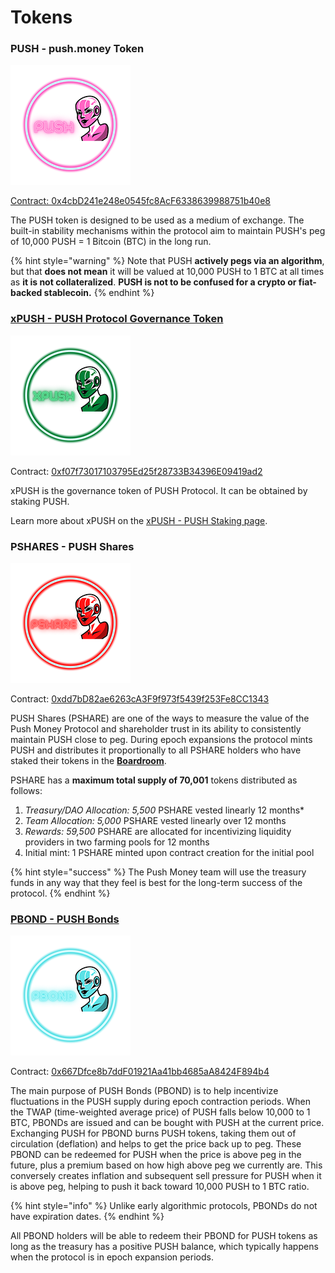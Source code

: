 # Tokens

### PUSH - push.money Token

![push.money (PUSH)](../.gitbook/assets/push192x192.png)

[Contract: 0x4cbD241e248e0545fc8AcF6338639988751b40e8](https://bscscan.com/address/0x4cbD241e248e0545fc8AcF6338639988751b40e8)

The PUSH token is designed to be used as a medium of exchange. The built-in stability mechanisms within the protocol aim to maintain PUSH's peg of 10,000 PUSH = 1 Bitcoin (BTC) in the long run.

{% hint style="warning" %}
Note that PUSH **actively pegs via an algorithm**, but that **does not mean** it will be valued at 10,000 PUSH to 1 BTC at all times as **it is not collateralized**. **PUSH is not to be confused for a crypto or fiat-backed stablecoin.**
{% endhint %}

### [xPUSH - PUSH Protocol Governance Token](xpush-push-staking.md)

![xPUSH](../.gitbook/assets/xpush192x192.png)

Contract: [0xf07f73017103795Ed25f28733B34396E09419ad2](https://bscscan.com/address/0xf07f73017103795Ed25f28733B34396E09419ad2)

xPUSH is the governance token of PUSH Protocol. It can be obtained by staking PUSH.

Learn more about xPUSH on the [xPUSH - PUSH Staking page](xpush-push-staking.md).

### PSHARES - PUSH Shares

![PSHARE](../.gitbook/assets/pshare192x192.png)

Contract: [0xdd7bD82ae6263cA3F9f973f5439f253Fe8CC1343](https://bscscan.com/address/0xdd7bD82ae6263cA3F9f973f5439f253Fe8CC1343)

PUSH Shares (PSHARE) are one of the ways to measure the value of the Push Money Protocol and shareholder trust in its ability to consistently maintain PUSH close to peg. During epoch expansions the protocol mints PUSH and distributes it proportionally to all PSHARE holders who have staked their tokens in the [**Boardroom**](boardroom.md).

PSHARE has a **maximum total supply of 70,001** tokens distributed as follows:

1. _Treasury/DAO Allocation: 5,500_ PSHARE vested linearly 12 months\*
2. _Team Allocation: 5,000_ PSHARE vested linearly over 12 months
3. _Rewards: 59,500_ PSHARE are allocated for incentivizing liquidity providers in two farming pools for 12 months
4. Initial mint: 1 PSHARE minted upon contract creation for the initial pool

{% hint style="success" %}
The Push Money team will use the treasury funds in any way that they feel is best for the long-term success of the protocol.
{% endhint %}

### [P](pushes-mechanism.md)[BOND - PUSH Bonds](pushes-mechanism.md)

![PBOND](../.gitbook/assets/pbond192x192.png)

Contract: [0x](https://bscscan.com/address/0xdd7bD82ae6263cA3F9f973f5439f253Fe8CC1343)[667Dfce8b7ddF01921Aa41bb4685aA8424F894b4](https://bscscan.com/address/0x667Dfce8b7ddF01921Aa41bb4685aA8424F894b4)

The main purpose of PUSH Bonds (PBOND) is to help incentivize fluctuations in the PUSH supply during epoch contraction periods. When the TWAP (time-weighted average price) of PUSH falls below 10,000 to 1 BTC, PBONDs are issued and can be bought with PUSH at the current price. Exchanging PUSH for PBOND burns PUSH tokens, taking them out of circulation (deflation) and helps to get the price back up to peg. These PBOND can be redeemed for PUSH when the price is above peg in the future, plus a premium based on how high above peg we currently are. This conversely creates inflation and subsequent sell pressure for PUSH when it is above peg, helping to push it back toward 10,000 PUSH to 1 BTC ratio.

{% hint style="info" %}
Unlike early algorithmic protocols, PBONDs do not have expiration dates.
{% endhint %}

All PBOND holders will be able to redeem their PBOND for PUSH tokens as long as the treasury has a positive PUSH balance, which typically happens when the protocol is in epoch expansion periods.
